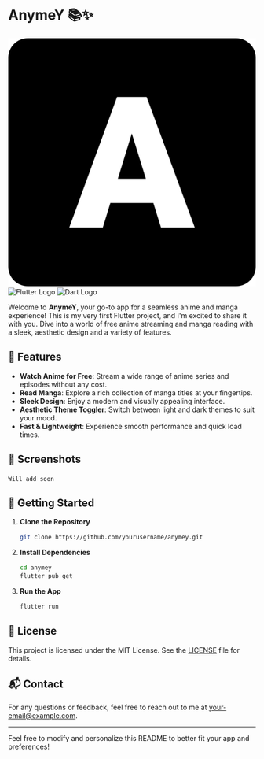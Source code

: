# **AnymeY** 📚✨

![App Icon Placeholder](./assets/images/icon.png)  
![Flutter Logo](https://img.shields.io/badge/Flutter-007ACC?logo=flutter&logoColor=white) ![Dart Logo](https://img.shields.io/badge/Dart-0175C2?logo=dart&logoColor=white)

Welcome to **AnymeY**, your go-to app for a seamless anime and manga experience! This is my very first Flutter project, and I'm excited to share it with you. Dive into a world of free anime streaming and manga reading with a sleek, aesthetic design and a variety of features.

## 🚀 **Features**

- **Watch Anime for Free**: Stream a wide range of anime series and episodes without any cost.
- **Read Manga**: Explore a rich collection of manga titles at your fingertips.
- **Sleek Design**: Enjoy a modern and visually appealing interface.
- **Aesthetic Theme Toggler**: Switch between light and dark themes to suit your mood.
- **Fast & Lightweight**: Experience smooth performance and quick load times.

## 📱 **Screenshots**

``` Will add soon ```

## 🔧 **Getting Started**

1. **Clone the Repository**

   ```bash
   git clone https://github.com/yourusername/anymey.git
   ```

2. **Install Dependencies**

   ```bash
   cd anymey
   flutter pub get
   ```

3. **Run the App**

   ```bash
   flutter run
   ```

## 📜 **License**

This project is licensed under the MIT License. See the [LICENSE](LICENSE) file for details.

## 📬 **Contact**

For any questions or feedback, feel free to reach out to me at [your-email@example.com](mailto:your-email@example.com).

---

Feel free to modify and personalize this README to better fit your app and preferences!